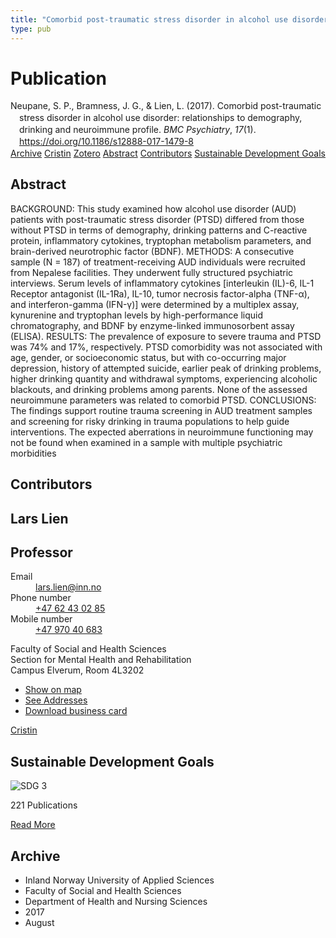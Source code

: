 ```yaml
---
title: "Comorbid post-traumatic stress disorder in alcohol use disorder: relationships to demography, drinking and neuroimmune profile"
type: pub
---
```

<h1>Publication</h1>
<article id="csl-bib-container-E5CCHGNV" class="csl-bib-container">
  <div class="csl-bib-body" style="line-height: 1.35; padding-left: 1em; text-indent:-1em;">
  <div class="csl-entry">Neupane, S. P., Bramness, J. G., &amp; Lien, L. (2017). Comorbid post-traumatic stress disorder in alcohol use disorder: relationships to demography, drinking and neuroimmune profile. <i>BMC Psychiatry</i>, <i>17</i>(1). <a href="https://doi.org/10.1186/s12888-017-1479-8">https://doi.org/10.1186/s12888-017-1479-8</a></div>
</div>
  <div class="csl-bib-buttons">
    <a href="#taxonomy-article-E5CCHGNV" class="csl-bib-button">Archive</a>
    <a href="https://app.cristin.no/results/show.jsf?id=1489686" alt="Cristin URL" class="csl-bib-button">Cristin</a>
    <a href="http://zotero.org/groups/5022929/items/E5CCHGNV" alt="Zotero URL" class="csl-bib-button">Zotero</a>
    <a href="#abstract-article-E5CCHGNV" class="csl-bib-button">Abstract</a>
    <a href="#contributors-article-E5CCHGNV" class="csl-bib-button">Contributors</a>
    <a href="#sdg-article-E5CCHGNV" class="csl-bib-button">Sustainable Development Goals</a>
  </div>
  <div id="csl-bib-meta-container-E5CCHGNV"></div>
</article>
<div id="csl-bib-meta-E5CCHGNV" class="csl-bib-meta">
  <article id="abstract-article-E5CCHGNV" class="abstract-article">
    <h1>Abstract</h1>
    BACKGROUND: 
This study examined how alcohol use disorder (AUD) patients with post-traumatic stress disorder (PTSD) differed from those without PTSD in terms of demography, drinking patterns and C-reactive protein, inflammatory cytokines, tryptophan metabolism parameters, and brain-derived neurotrophic factor (BDNF). 
METHODS: 
A consecutive sample (N = 187) of treatment-receiving AUD individuals were recruited from Nepalese facilities. They underwent fully structured psychiatric interviews. Serum levels of inflammatory cytokines [interleukin (IL)-6, IL-1 Receptor antagonist (IL-1Ra), IL-10, tumor necrosis factor-alpha (TNF-α), and interferon-gamma (IFN-γ)] were determined by a multiplex assay, kynurenine and tryptophan levels by high-performance liquid chromatography, and BDNF by enzyme-linked immunosorbent assay (ELISA). 
RESULTS: 
The prevalence of exposure to severe trauma and PTSD was 74% and 17%, respectively. PTSD comorbidity was not associated with age, gender, or socioeconomic status, but with co-occurring major depression, history of attempted suicide, earlier peak of drinking problems, higher drinking quantity and withdrawal symptoms, experiencing alcoholic blackouts, and drinking problems among parents. None of the assessed neuroimmune parameters was related to comorbid PTSD. 
CONCLUSIONS: 
The findings support routine trauma screening in AUD treatment samples and screening for risky drinking in trauma populations to help guide interventions. The expected aberrations in neuroimmune functioning may not be found when examined in a sample with multiple psychiatric morbidities
  </article>
  <article id="contributors-article-E5CCHGNV" class="contributors-article">
    <h1>Contributors</h1>
    <div class="personas">
<div class="vrtx-hinn-person-card">
<div class="photo">
<i class="lar la-user-circle missing-person"></i>
</div>
<div class="info">
<hgroup><h1>Lars Lien</h1>
<h2>Professor</h2>
</hgroup><dl>
<dt>Email</dt>
<dd>
<a href="mailto:lars.lien@inn.no">lars.lien@inn.no</a>
</dd>
<dt>Phone number</dt>
<dd><a href="tel:+4762430285">
+47 62 43 02 85
</a></dd>
<dt>Mobile number</dt>
<dd><a href="tel:+4797040683">
+47 970 40 683
</a></dd>
</dl>
<p>
Faculty of Social and Health Sciences<br>
Section for Mental Health and Rehabilitation<br>
Campus Elverum,
Room 4L3202
</p>
<ul class="vrtx-hinn-links">
<li><a href="https://www.google.com/maps?q=60.88177,11.53669">Show on map</a></li>
<li><a href="https://www.inn.no/english/find-an-employee/lars-lien.html#vrtx-hinn-addresses">See Addresses</a></li>
<li><a href="https://www.inn.no/english/find-an-employee/lars-lien.html?vrtx=vcf">Download business card</a></li>
</ul>
</div>
</div>
<a href="https://app.cristin.no/persons/show.jsf?id=14287" alt="Cristin URL" class="personas-cristin">Cristin</a>
</div>
  </article>
  <article id="sdg-article-E5CCHGNV" class="sdg-article">
    <h1>Sustainable Development Goals</h1>
    <div class="sdg-container"><div id="sdg3" class="sdg">
<img src="{{< params subfolder >}}images/sdg/sdg03_en.png" class="image" alt="SDG 3">
<div class="sdg-overlay">
<p class="sdg-publication-count"><span>221</span> Publications</p>
<p><a href="https://sdgs.un.org/goals/goal3" class="sdg-read-more">Read More</a></p>
</div>
</div></div>
  </article>
  <article id="taxonomy-article-E5CCHGNV" class="taxonomy-article">
    <h1>Archive</h1>
    <ul>
      <li>Inland Norway University of Applied Sciences</li>
      <li>Faculty of Social and Health Sciences</li>
      <li>Department of Health and Nursing Sciences</li>
      <li>2017</li>
      <li>August</li>
    </ul>
  </article>
</div>

